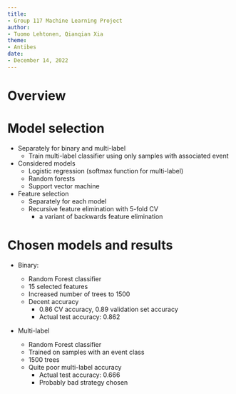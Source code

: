 ```yaml
---
title:
- Group 117 Machine Learning Project
author:
- Tuomo Lehtonen, Qianqian Xia
theme:
- Antibes
date:
- December 14, 2022
---
```


# Overview

# Model selection
- Separately for binary and multi-label
    - Train multi-label classifier using only samples with associated event
- Considered models
    - Logistic regression (softmax function for multi-label)
    - Random forests
    - Support vector machine
- Feature selection
    - Separately for each model
    - Recursive feature elimination with 5-fold CV 
        - a variant of backwards feature elimination

# Chosen models and results
- Binary: 
    - Random Forest classifier
    - 15 selected features
    - Increased number of trees to 1500
    - Decent accuracy
        - 0.86 CV accuracy, 0.89 validation set accuracy
        - Actual test accuracy: 0.862

- Multi-label
    - Random Forest classifier
    - Trained on samples with an event class
    - 1500 trees 
    - Quite poor multi-label accuracy
        - Actual test accuracy: 0.666
        - Probably bad strategy chosen

